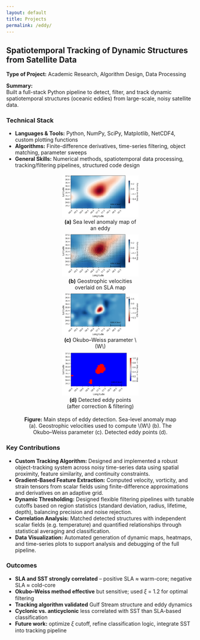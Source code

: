 ```yaml
---
layout: default
title: Projects
permalink: /eddy/
---
```


## **Spatiotemporal Tracking of Dynamic Structures from Satellite Data**

**Type of Project:** Academic Research, Algorithm Design, Data Processing

**Summary:**  
Built a full-stack Python pipeline to detect, filter, and track dynamic spatiotemporal structures (oceanic eddies) from large-scale, noisy satellite data.

### **Technical Stack**
- **Languages & Tools:** Python, NumPy, SciPy, Matplotlib, NetCDF4, custom plotting functions
- **Algorithms:** Finite-difference derivatives, time-series filtering, object matching, parameter sweeps
- **General Skills:** Numerical methods, spatiotemporal data processing, tracking/filtering pipelines, structured code design


<figure style="text-align: center;">

  <!-- Subfigure (a) -->
  <div style="display: inline-block; width: 48%; margin: 1%;">
    <img src="/assets/Partial_SLA_map.png" alt="Sea level anomaly map of an eddy" style="max-width: 100%; height: auto;">
    <figcaption><strong>(a)</strong> Sea level anomaly map of an eddy</figcaption>
  </div>

  <!-- Subfigure (b) -->
  <div style="display: inline-block; width: 48%; margin: 1%;">
    <img src="/assets/SLA_over_U-V.png" alt="Geostrophic velocities over SLA map" style="max-width: 100%; height: auto;">
    <figcaption><strong>(b)</strong> Geostrophic velocities overlaid on SLA map</figcaption>
  </div>

  <!-- Subfigure (c) -->
  <div style="display: inline-block; width: 48%; margin: 1%;">
    <img src="/assets/Okubo-Weiss_Parameter.png" alt="Okubo-Weiss parameter W" style="max-width: 100%; height: auto;">
    <figcaption><strong>(c)</strong> Okubo–Weiss parameter \(W\)</figcaption>
  </div>

  <!-- Subfigure (d) -->
  <div style="display: inline-block; width: 48%; margin: 1%;">
    <img src="/assets/Eddy_Points.png" alt="Eddy point locations" style="max-width: 100%; height: auto;">
    <figcaption><strong>(d)</strong> Detected eddy points (after correction & filtering)</figcaption>
  </div>

  <!-- Main Caption -->
  <figcaption style="margin-top: 1em;">
    <strong>Figure:</strong> Main steps of eddy detection. Sea-level anomaly map (a). Geostrophic velocities used to compute \(W\) (b). The Okubo–Weiss parameter (c). Detected eddy points (d).
  </figcaption>

</figure>


### **Key Contributions**
- **Custom Tracking Algorithm:** Designed and implemented a robust object-tracking system across noisy time-series data using spatial proximity, feature similarity, and continuity constraints.
- **Gradient-Based Feature Extraction:** Computed velocity, vorticity, and strain tensors from scalar fields using finite-difference approximations and derivatives on an adaptive grid.
- **Dynamic Thresholding:** Designed flexible filtering pipelines with tunable cutoffs based on region statistics (standard deviation, radius, lifetime, depth), balancing precision and noise rejection.
- **Correlation Analysis:** Matched detected structures with independent scalar fields (e.g. temperature) and quantified relationships through statistical averaging and classification.
- **Data Visualization:** Automated generation of dynamic maps, heatmaps, and time-series plots to support analysis and debugging of the full pipeline.

### **Outcomes**
- **SLA and SST strongly correlated** – positive SLA ≈ warm-core; negative SLA ≈ cold-core  
- **Okubo–Weiss method effective** but sensitive; used 𝜉 = 1.2 for optimal filtering  
- **Tracking algorithm validated** Gulf Stream structure and eddy dynamics  
- **Cyclonic vs. anticyclonic** less correlated with SST than SLA-based classification  
- **Future work:** optimize 𝜉 cutoff, refine classification logic, integrate SST into tracking pipeline


